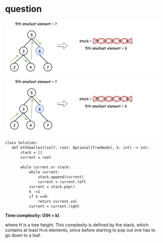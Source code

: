 # question
![img_1.png](https://github.com/WeiruSun/Leetcode/blob/66476c3c4bcea2263c9713a7e9a7039676903ffd/Tree/DFS/img.png)
![img.png](https://github.com/WeiruSun/Leetcode/blob/22ad21e4670232b881313b3279814656404eda9f/Tree/DFS/img.png)

 ```
 class Solution:
    def kthSmallest(self, root: Optional[TreeNode], k: int) -> int:
        stack = []
        current = root

        while current or stack:
            while current:
                stack.append(current)
                current = current.left
            current = stack.pop()
            k -=1
            if k ==0:
                return current.val
            current = current.right
```

**Time complexity: O(H + k)**

where H is a tree height. This complexity is defined by the stack, which contains at least H+k elements, since before starting to pop out one has to go down to a leaf. 